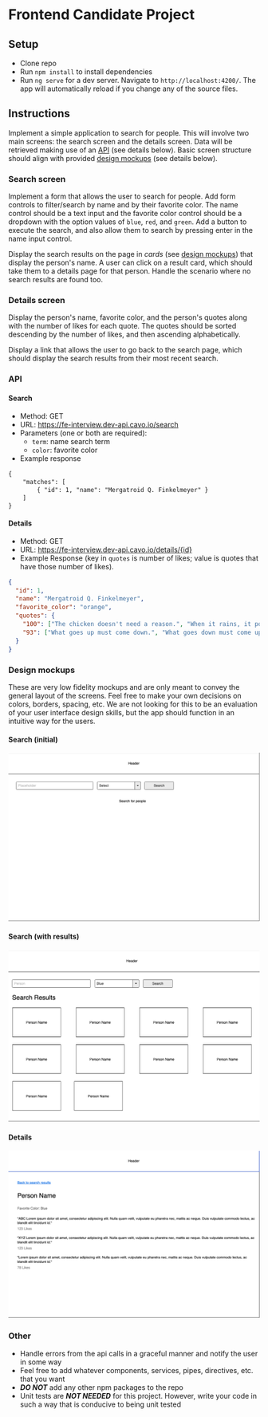 # Frontend Candidate Project

## Setup

- Clone repo
- Run `npm install` to install dependencies
- Run `ng serve` for a dev server. Navigate to `http://localhost:4200/`. The app will automatically reload if you change any of the source files.


## Instructions

Implement a simple application to search for people. This will involve two main screens: the search screen and the details screen. Data will be retrieved making use of an [API](#api) (see details below). Basic screen structure should align with provided [design mockups](#design-mockups) (see details below).

### Search screen

Implement a form that allows the user to search for people. Add form controls to filter/search by name and by their favorite color. The name control should be a text input and the favorite color control should be a dropdown with the option values of `blue`, `red`, and `green`. Add a button to execute the search, and also allow them to search by pressing enter in the name input control.

Display the search results on the page in _cards_ (see [design mockups](#design-mockups)) that display the person's name. A user can click on a result card, which should take them to a details page for that person. Handle the scenario where no search results are found too.

### Details screen

Display the person's name, favorite color, and the person's quotes along with the number of likes for each quote. The quotes should be sorted descending by the number of likes, and then ascending alphabetically.

Display a link that allows the user to go back to the search page, which should display the search results from their most recent search.

### API

#### Search

- Method: GET
- URL: https://fe-interview.dev-api.cavo.io/search
- Parameters (one or both are required):
    - `term`: name search term
    - `color`: favorite color
- Example response

```
{
    "matches": [
        { "id": 1, "name": "Mergatroid Q. Finkelmeyer" }
    ]
}

```

#### Details

- Method: GET
- URL: https://fe-interview.dev-api.cavo.io/details/{id}
- Example Response (key in `quotes` is number of likes; value is quotes that have those number of likes).


```json
{
  "id": 1,
  "name": "Mergatroid Q. Finkelmeyer",
  "favorite_color": "orange",
  "quotes": {
    "100": ["The chicken doesn't need a reason.", "When it rains, it pours."],
    "93": ["What goes up must come down.", "What goes down must come up."]
  }
}
```

### Design mockups

These are very low fidelity mockups and are only meant to convey the general layout of the screens. Feel free to make your own decisions on colors, borders, spacing, etc. We are not looking for this to be an evaluation of your user interface design skills, but the app should function in an intuitive way for the users.

#### Search (initial)

![search initial](src/assets/search-initial.png)


#### Search (with results)

![search results](src/assets/search-results.png)

#### Details

![details](src/assets/details.png)

### Other

- Handle errors from the api calls in a graceful manner and notify the user in some way
- Feel free to add whatever components, services, pipes, directives, etc. that you want
- __*DO NOT*__ add any other npm packages to the repo
- Unit tests are __*NOT NEEDED*__ for this project. However, write your code in such a way that is conducive to being unit tested
